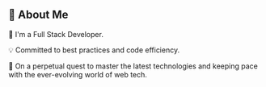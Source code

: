## 🚀 About Me

🔭 I'm a Full Stack Developer.

💡 Committed to best practices and code efficiency.

🌱 On a perpetual quest to master the latest technologies and keeping pace with the ever-evolving world of web tech.

<!---
Hychaim is a ✨ special ✨ repository because its `README.md` (this file) appears on your GitHub profile.
You can click the Preview link to take a look at your changes.
--->
